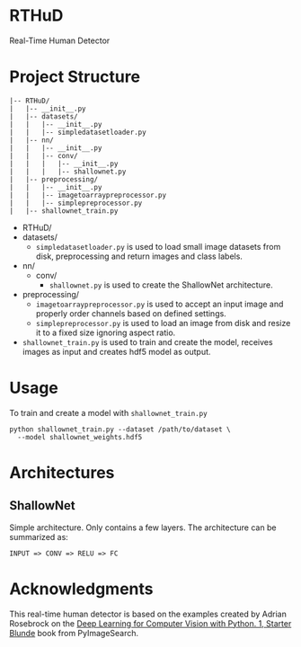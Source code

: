 # RTHuD

Real-Time Human Detector

# Project Structure

```
|-- RTHuD/
|   |-- __init__.py
|   |-- datasets/
|   |   |-- __init__.py
|   |   |-- simpledatasetloader.py
|   |-- nn/
|   |   |-- __init__.py
|   |   |-- conv/
|   |   |   |-- __init__.py
|   |   |   |-- shallownet.py
|   |-- preprocessing/
|   |   |-- __init__.py
|   |   |-- imagetoarraypreprocessor.py
|   |   |-- simplepreprocessor.py
|   |-- shallownet_train.py
```

- RTHuD/
- datasets/
  - `simpledatasetloader.py` is used to load small image datasets from disk, preprocessing and return images and class labels.
- nn/
  - conv/
    - `shallownet.py` is used to create the ShallowNet architecture. 
- preprocessing/
  - `imagetoarraypreprocessor.py` is used to accept an input image and properly order channels based on defined settings.
  - `simplepreprocessor.py` is used to load an image from disk and resize it to a fixed size ignoring aspect ratio. 
- `shallownet_train.py` is used to train and create the model, receives images as input and creates hdf5 model as output. 

# Usage

To train and create a model with `shallownet_train.py`

```
python shallownet_train.py --dataset /path/to/dataset \
  --model shallownet_weights.hdf5
```

# Architectures

## ShallowNet

Simple architecture. Only contains a few layers. The architecture can be summarized as:

` INPUT => CONV => RELU => FC `

# Acknowledgments

This real-time human detector is based on the examples created by Adrian Rosebrock on the [Deep Learning for Computer Vision with Python. 1, Starter Blunde](https://www.pyimagesearch.com/deep-learning-computer-vision-python-book/) book from PyImageSearch.
